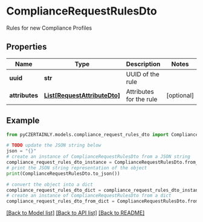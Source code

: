 # ComplianceRequestRulesDto

Rules for new Compliance Profiles

## Properties

Name | Type | Description | Notes
------------ | ------------- | ------------- | -------------
**uuid** | **str** | UUID of the rule | 
**attributes** | [**List[RequestAttributeDto]**](RequestAttributeDto.md) | Attributes for the rule | [optional] 

## Example

```python
from pyCZERTAINLY.models.compliance_request_rules_dto import ComplianceRequestRulesDto

# TODO update the JSON string below
json = "{}"
# create an instance of ComplianceRequestRulesDto from a JSON string
compliance_request_rules_dto_instance = ComplianceRequestRulesDto.from_json(json)
# print the JSON string representation of the object
print(ComplianceRequestRulesDto.to_json())

# convert the object into a dict
compliance_request_rules_dto_dict = compliance_request_rules_dto_instance.to_dict()
# create an instance of ComplianceRequestRulesDto from a dict
compliance_request_rules_dto_from_dict = ComplianceRequestRulesDto.from_dict(compliance_request_rules_dto_dict)
```
[[Back to Model list]](../README.md#documentation-for-models) [[Back to API list]](../README.md#documentation-for-api-endpoints) [[Back to README]](../README.md)


